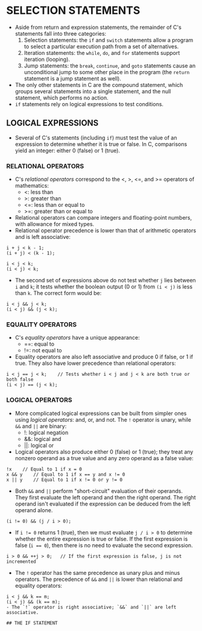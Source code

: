 # SELECTION STATEMENTS
- Aside from return and expression statements, the remainder of C's statements fall into three categories:
  1) Selection statements: the `if` and `switch` statements allow a program to select a particular execution path from a set of alternatives.
  2) Iteration statements: the `while`, `do`, and `for` statements support iteration (looping).
  3) Jump statements: the `break`, `continue`, and `goto` statements cause an unconditional jump to some other place in the program (the `return` statement is a jump statement as well).
- The only other statements in C are the compound statement, which groups several statements into a single statement, and the null statement, which performs no action.
- `if` statements rely on logical expressions to test conditions.

## LOGICAL EXPRESSIONS
- Several of C's statements (including `if`) must test the value of an expression to determine whether it is true or false.  In C, comparisons yield an integer: either 0 (false) or 1 (true).

### RELATIONAL OPERATORS
- C's _relational operators_ correspond to the <, >, <=, and >= operators of mathematics:
  - <: less than
  - \>: greater than
  - <=: less than or equal to
  - \>=: greater than or equal to
- Relational operators can compare integers and floating-point numbers, with allowance for mixed types.
- Relational operator precedence is lower than that of arithmetic operators and is left associative:
```
i + j < k - 1;
(i + j) < (k - 1);

i < j < k;
(i < j) < k;
```
  - The second set of expressions above do not test whether `j` lies between `i` and `k`; it tests whether the boolean output (0 or 1) from `(i < j)` is less than `k`.  The correct form would be:
```
i < j && j < k;
(i < j) && (j < k);
```

### EQUALITY OPERATORS
- C's _equality operators_ have a unique appearance:
  - ==: equal to
  - !=: not equal to
- Equality operators are also left associative and produce 0 if false, or 1 if true.  They also have lower precedence than relational operators:
```
i < j == j < k;    // Tests whether i < j and j < k are both true or both false
(i < j) == (j < k);
```

### LOGICAL OPERATORS
- More complicated logical expressions can be built from simpler ones using _logical operators_: and, or, and not.  The `!` operator is unary, while `&&` and `||` are binary:
  - !: logical negation
  - &&: logical and
  - ||: logical or
- Logical operators also produce either 0 (false) or 1 (true); they treat any nonzero operand as a true value and any zero operand as a false value:
```
!x    // Equal to 1 if x = 0
x && y    // Equal to 1 if x == y and x != 0
x || y    // Equal to 1 if x != 0 or y != 0
```
- Both `&&` and `||` perform "short-circuit" evaluation of their operands.  They first evaluate the left operand and then the right operand.  The right operand isn't evaluated if the expression can be deduced from the left operand alone.
```
(i != 0) && (j / i > 0);
```
  - If `i != 0` returns 1 (true), then we must evaluate `j / i > 0` to determine whether the entire expression is true or false.  If the first expression is false (`i == 0`), then there is no need to evaluate the second expression.
```
i > 0 && ++j > 0;   // If the first expression is false, j is not incremented
```
- The `!` operator has the same precedence as unary plus and minus operators.  The precedence of `&&` and `||` is lower than relational and equality operators:
```
i < j && k == m;
(i < j) && (k == m);
- The `!` operator is right associative; `&&` and `||` are left associative.

## THE IF STATEMENT
